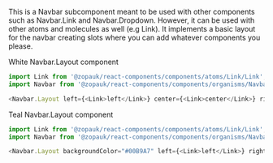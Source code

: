 This is a Navbar subcomponent meant to be used with other components such as Navbar.Link and Navbar.Dropdown.
However, it can be used with other atoms and molecules as well (e.g Link). It implements a basic layout for the navbar creating slots where you can add whatever components you please.

White Navbar.Layout component

```js { "props": { "style": { "transform": "translate3d(0, 0, 0)", "backgroundColor": "#00B9A7" } } }
import Link from '@zopauk/react-components/components/atoms/Link/Link';
import Navbar from '@zopauk/react-components/components/organisms/Navbar/Navbar';

<Navbar.Layout left={<Link>left</Link>} center={<Link>center</Link>} right={<Link>right</Link>} />;
```

Teal Navbar.Layout component

```js { "props": { "style": { "transform": "translate3d(0, 0, 0)", "backgroundColor": "#fff" } } }
import Link from '@zopauk/react-components/components/atoms/Link/Link';
import Navbar from '@zopauk/react-components/components/organisms/Navbar/Navbar';

<Navbar.Layout backgroundColor="#00B9A7" left={<Link>left</Link>} right={<Link>right</Link>} />;
```

